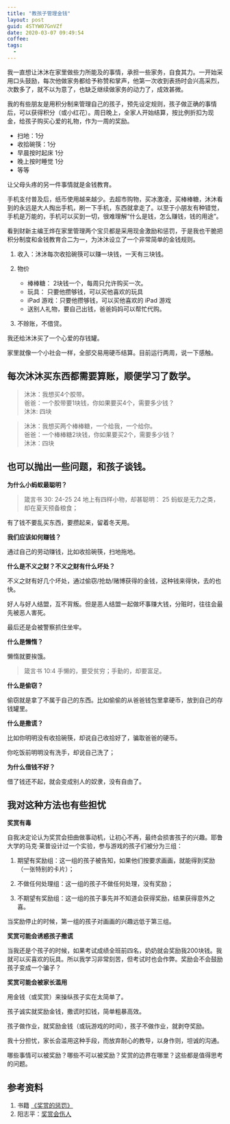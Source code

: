 ```yaml
---
title: "教孩子管理金钱"
layout: post
guid: 4STYW07GnVZf
date: 2020-03-07 09:49:54
coffee:
tags:
  -
---
```


我一直想让沐沐在家里做些力所能及的事情，承担一些家务，自食其力。一开始采用口头鼓励，每次他做家务都给予称赞和掌声，他第一次收到表扬时会兴高采烈，次数多了，就不以为意了，也缺乏继续做家务的动力了，成效甚微。

我的有些朋友是用积分制来管理自己的孩子，预先设定规则，孩子做正确的事情后，可以获得积分（或小红花）。周日晚上，全家人开始结算，按比例折扣为现金，给孩子购买心爱的礼物，作为一周的奖励。

- 扫地：1分
- 收拾碗筷：1分
- 早晨按时起床 1分
- 晚上按时睡觉 1分
- 等等

让父母头疼的另一件事情就是金钱教育。

手机支付普及后，纸币使用越来越少。去超市购物，买冰激凌，买棒棒糖，沐沐看到的永远是大人掏出手机，刷一下手机，东西就拿走了。以至于小朋友有种错觉，手机是万能的，手机可以买到一切，很难理解“什么是钱，怎么赚钱，钱的用途”。

看到财新主编王烨在家里管理两个宝贝都是采用现金激励和惩罚，于是我也干脆把积分制度和金钱教育合二为一，为沐沐设立了一个非常简单的金钱规则。

1. 收入：沐沐每次收拾碗筷可以赚一块钱，一天有三块钱。

2. 物价
	- 棒棒糖： 2块钱一个，每周只允许购买一次。
	- 玩具： 只要他攒够钱，可以买他喜欢的玩具
	- iPad 游戏：只要他攒够钱，可以买他喜欢的 iPad 游戏
	- 送别人礼物，要自己出钱，爸爸妈妈可以帮忙代购。

3. 不赊账，不借贷。

我还给沐沐买了一个心爱的存钱罐。

家里就像一个小社会一样，全部交易用硬币结算。目前运行两周，说一下感触。


## 每次沐沐买东西都需要算账，顺便学习了数学。

> 沐沐：我想买4个胶带。  
> 爸爸：一个胶带要1块钱，你如果要买4个，需要多少钱？  
> 沐沐: 四块  

> 沐沐：我想买两个棒棒糖，一个给我，一个给你。  
> 爸爸：一个棒棒糖2块钱，你如果要买2个，需要多少钱？  
> 沐沐：四块


## 也可以抛出一些问题，和孩子谈钱。

**为什么小蚂蚁最聪明？**

> 箴言书 30: 24-25
> 24 地上有四样小物，却甚聪明： 
> 25 蚂蚁是无力之类，却在夏天预备粮食； 

有了钱不要乱买东西，要攒起来，留着冬天用。

**我们应该如何赚钱？**

通过自己的劳动赚钱，比如收拾碗筷，扫地拖地。

**什么是不义之财？不义之财有什么坏处？**

不义之财有好几个坏处，通过偷窃/抢劫/赌博获得的金钱，这种钱来得快，去的也快。

好人与好人结盟，互不背叛。但是恶人结盟一起做坏事赚大钱，分赃时，往往会最先被恶人害死。

最后还是会被警察抓住坐牢。

**什么是懒惰？**

懒惰就要挨饿。

> 箴言书 10:4 手懒的，要受贫穷；手勤的，却要富足。   

**什么是偷窃？**

偷窃就是拿了不属于自己的东西。比如偷偷的从爸爸钱包里拿硬币，放到自己的存钱罐里。

**什么是撒谎？**

比如你明明没有收拾碗筷，却说自己收拾好了，骗取爸爸的硬币。

你吃饭前明明没有洗手，却说自己洗了；

**为什么借钱不好？**

借了钱还不起，就会变成别人的奴隶，没有自由了。


## 我对这种方法也有些担忧

**奖赏有毒**

自我决定论认为奖赏会扭曲做事动机，让初心不再，最终会损害孩子的兴趣。耶鲁大学的马克·莱普设计过一个实验，参与游戏的孩子们被分为三组：
 
1. 期望有奖励组：这一组的孩子被告知，如果他们按要求画画，就能得到奖励（一张特别的卡片）；
 
2. 不做任何处理组：这一组的孩子不做任何处理，没有奖励；
 
3. 不期望有奖励组：这一组的孩子事先并不知道会获得奖励，结果获得意外之喜。

当奖励停止的时候，第一组的孩子对画画的兴趣远低于第三组。

**奖赏可能会诱惑孩子撒谎**

当我还是个孩子的时候，如果考试成绩全班前四名，奶奶就会奖励我200块钱。我就可以买喜欢的玩具。所以我学习非常刻苦，但考试时也会作弊。奖励会不会鼓励孩子变成一个骗子？

**奖赏可能会被家长滥用**

用金钱（或奖赏）来操纵孩子实在太简单了。

孩子诚实就奖励金钱，撒谎时扣钱，简单粗暴高效。

孩子做作业，就奖励金钱（或玩游戏的时间），孩子不做作业，就剥夺奖励。

我十分担忧，家长会滥用这种手段，而放弃耐心的教导，以身作则，坦诚的沟通。

哪些事情可以被奖励？哪些不可以被奖励？奖赏的边界在哪里？这些都是值得思考的问题。


## 参考资料

1. 书籍 [《奖赏的惩罚》](https://book.douban.com/subject/1921568//)
2. 阳志平：[奖赏会伤人](http://openmindclub.blog.caixin.com/archives/212158)








